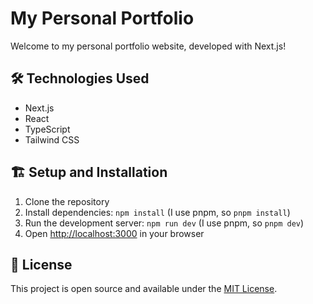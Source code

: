 # My Personal Portfolio

Welcome to my personal portfolio website, developed with Next.js!

## 🛠️ Technologies Used

- Next.js
- React
- TypeScript
- Tailwind CSS

## 🏗️ Setup and Installation

1. Clone the repository
2. Install dependencies: `npm install` (I use pnpm, so `pnpm install`)
3. Run the development server: `npm run dev` (I use pnpm, so `pnpm dev`)
4. Open [http://localhost:3000](http://localhost:3000) in your browser

## 📜 License

This project is open source and available under the [MIT License](LICENSE).